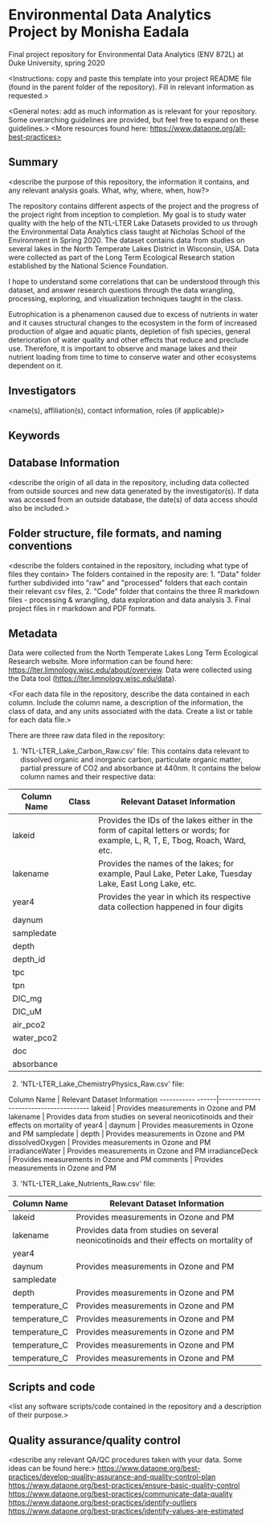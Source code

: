 # Environmental Data Analytics Project by Monisha Eadala

Final project repository for Environmental Data Analytics (ENV 872L) at Duke University, spring 2020

<Instructions: copy and paste this template into your project README file (found in the parent folder of the repository). Fill in relevant information as requested.>

<General notes: add as much information as is relevant for your repository. Some overarching guidelines are provided, but feel free to expand on these guidelines.>
<More resources found here: https://www.dataone.org/all-best-practices>
<Delete the text inside the brackets when formatting your file.>

## Summary

<describe the purpose of this repository, the information it contains, and any relevant analysis goals. What, why, where, when, how?>

The repository contains different aspects of the project and the progress of the project right from inception to completion. My goal is to study water quality with the help of the NTL-LTER Lake Datasets provided to us through the Environmental Data Analytics class taught at Nicholas School of the Environment in Spring 2020. The dataset contains data from studies on several lakes in the North Temperate Lakes District in Wisconsin, USA. Data were collected as part of the Long Term Ecological Research station established by the National Science Foundation. 

I hope to understand some correlations that can be understood through this dataset, and answer research questions through the data wrangling, processing, exploring, and visualization techniques taught in the class. 

Eutrophication is a phenamenon caused due to excess of nutrients in water and it causes structural changes to the ecosystem in the form of increased production of algae and aquatic plants, depletion of fish species, general deterioration of water quality and other effects that reduce and preclude use. Therefore, it is important to observe and manage lakes and their nutrient loading from time to time to conserve water and other ecosystems dependent on it.


## Investigators

<name(s), affiliation(s), contact information, roles (if applicable)>

## Keywords

<add relevant keywords here>

## Database Information

<describe the origin of all data in the repository, including data collected from outside sources and new data generated by the investigator(s). If data was accessed from an outside database, the date(s) of data access should also be included.>


## Folder structure, file formats, and naming conventions 

<describe the folders contained in the repository, including what type of files they contain>
The folders contained in the reposity are: 1. "Data" folder further subdivided into "raw" and "processed" folders that each contain their relevant csv files, 2. "Code" folder that contains the three R markdown files - processing & wrangling, data exploration and data analysis 3. Final project files in r markdown and PDF formats. 

<describe the formats of files for the various purposes contained in the repository>

<describe your file naming conventions>

## Metadata

Data were collected from the North Temperate Lakes Long Term Ecological Research website. More information can be found here: https://lter.limnology.wisc.edu/about/overview. Data were collected using the Data tool (https://lter.limnology.wisc.edu/data).

<For each data file in the repository, describe the data contained in each column. Include the column name, a description of the information, the class of data, and any units associated with the data. Create a list or table for each data file.> 

There are three raw data filed in the repository:
1. 'NTL-LTER_Lake_Carbon_Raw.csv' file: This contains data relevant to dissolved organic and inorganic carbon, particulate organic matter, partial pressure of CO2 and absorbance at 440nm. It contains the below column names and their respective data:

Column Name       | Class   | Relevant Dataset Information
------------------|---------|-----------------------------
lakeid            |         |Provides the IDs of the lakes either in the form of capital letters or words; for example, L, R, T, E, Tbog, Roach, Ward, etc. 
lakename          |         |Provides the names of the lakes; for example, Paul Lake, Peter Lake, Tuesday Lake, East Long Lake, etc.
year4             |         |Provides the year in which its respective data collection happened in four digits
daynum            |         | 
sampledate        |         |
depth             |         |
depth_id          |         | 
tpc               |         |
tpn               |         | 
DIC_mg            |         |
DIC_uM            |         |
air_pco2          |         |
water_pco2        |         |
doc               |         |
absorbance        |         |

2. 'NTL-LTER_Lake_ChemistryPhysics_Raw.csv' file: 


Column Name       | Relevant Dataset Information
----------- ------|--------------------------------------
lakeid            | Provides measurements in Ozone and PM
lakename          | Provides data from studies on several neonicotinoids and their effects on mortality of
year4             | 
daynum            | Provides measurements in Ozone and PM
sampledate        | 
depth             | Provides measurements in Ozone and PM
dissolvedOxygen   | Provides measurements in Ozone and PM
irradianceWater   | Provides measurements in Ozone and PM
irradianceDeck    | Provides measurements in Ozone and PM
comments          | Provides measurements in Ozone and PM

3. 'NTL-LTER_Lake_Nutrients_Raw.csv' file:


Column Name       | Relevant Dataset Information
------------------|--------------------------------------
lakeid            | Provides measurements in Ozone and PM
lakename          | Provides data from studies on several neonicotinoids and their effects on mortality of
year4                   | 
daynum                  | Provides measurements in Ozone and PM
sampledate              | 
depth                   | Provides measurements in Ozone and PM
temperature_C           | Provides measurements in Ozone and PM
temperature_C           | Provides measurements in Ozone and PM
temperature_C           | Provides measurements in Ozone and PM
temperature_C           | Provides measurements in Ozone and PM
temperature_C           | Provides measurements in Ozone and PM


## Scripts and code

<list any software scripts/code contained in the repository and a description of their purpose.>

## Quality assurance/quality control

<describe any relevant QA/QC procedures taken with your data. Some ideas can be found here:>
<https://www.dataone.org/best-practices/develop-quality-assurance-and-quality-control-plan>
<https://www.dataone.org/best-practices/ensure-basic-quality-control>
<https://www.dataone.org/best-practices/communicate-data-quality>
<https://www.dataone.org/best-practices/identify-outliers>
<https://www.dataone.org/best-practices/identify-values-are-estimated>
